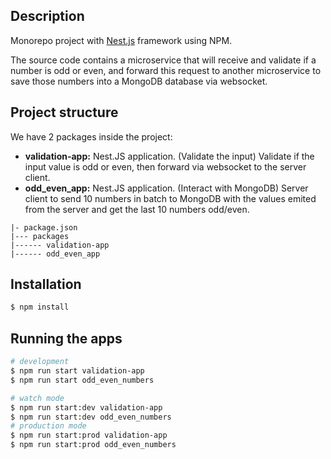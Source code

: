 
## Description

Monorepo project with [Nest.js](https://nestjs.com/) framework using NPM.

The source code contains a microservice that will receive and validate if a number is odd or even, and forward this request to another microservice to save those numbers into a MongoDB database via websocket.

## Project structure

We have 2 packages inside the project:
- **validation-app:** Nest.JS application. (Validate the input)
  Validate if the input value is odd or even, then forward via websocket to the server client.
- **odd_even_app:** Nest.JS application.   (Interact with  MongoDB)
  Server client to send 10 numbers in batch to MongoDB with the values emited from the server and get the last 10 numbers odd/even.
```
|- package.json 
|--- packages
|------ validation-app
|------ odd_even_app
```

## Installation

```bash
$ npm install
```

## Running the apps

```bash
# development
$ npm run start validation-app
$ npm run start odd_even_numbers

# watch mode
$ npm run start:dev validation-app
$ npm run start:dev odd_even_numbers
# production mode
$ npm run start:prod validation-app
$ npm run start:prod odd_even_numbers
```

